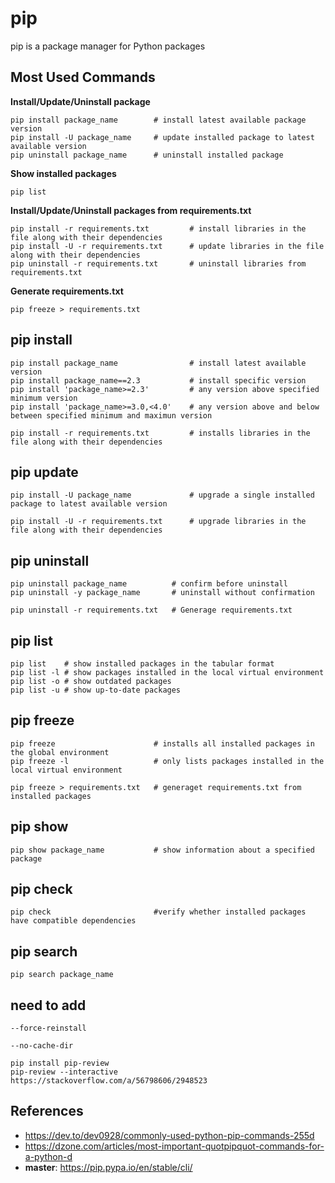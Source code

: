 # pip
pip is a package manager for Python packages


## Most Used Commands
**Install/Update/Uninstall package**
```
pip install package_name		# install latest available package version
pip install -U package_name		# update installed package to latest available version
pip uninstall package_name		# uninstall installed package		
```
**Show installed packages**
```
pip list
```
**Install/Update/Uninstall packages from requirements.txt**
```
pip install -r requirements.txt			# install libraries in the file along with their dependencies
pip install -U -r requirements.txt		# update libraries in the file along with their dependencies
pip uninstall -r requirements.txt 		# uninstall libraries from requirements.txt
```   
**Generate requirements.txt**
```
pip freeze > requirements.txt
```
## pip install
```
pip install package_name				# install latest available version
pip install package_name==2.3			# install specific version
pip install 'package_name>=2.3'			# any version above specified minimum version
pip install 'package_name>=3.0,<4.0'	# any version above and below between specified minimum and maximun version
```
```
pip install -r requirements.txt			# installs libraries in the file along with their dependencies
```

## pip update
```
pip install -U package_name				# upgrade a single installed package to latest available version
```
```
pip install -U -r requirements.txt		# upgrade libraries in the file along with their dependencies
```

## pip uninstall
```
pip uninstall package_name 			# confirm before uninstall
pip uninstall -y package_name		# uninstall without confirmation
```
```
pip uninstall -r requirements.txt 	# Generage requirements.txt
```

## pip list
```
pip list    # show installed packages in the tabular format
pip list -l # show packages installed in the local virtual environment
pip list -o	# show outdated packages
pip list -u	# show up-to-date packages
```
## pip freeze
```
pip freeze						# installs all installed packages in the global environment
pip freeze -l					# only lists packages installed in the local virtual environment 
```
```
pip freeze > requirements.txt	# generaget requirements.txt from installed packages
```
## pip show
```
pip show package_name			# show information about a specified package
```
## pip check
```
pip check						#verify whether installed packages have compatible dependencies
```
## pip search
```
pip search package_name
```
## need to add
```
--force-reinstall
```
```
--no-cache-dir
```
```
pip install pip-review
pip-review --interactive
https://stackoverflow.com/a/56798606/2948523
```

## References

 - https://dev.to/dev0928/commonly-used-python-pip-commands-255d
 - https://dzone.com/articles/most-important-quotpipquot-commands-for-a-python-d
 -  **master**: https://pip.pypa.io/en/stable/cli/
